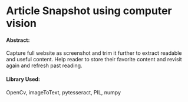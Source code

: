 # Article Snapshot using computer vision 

#### Abstract: 
Capture full website as screenshot and trim it further to extract readable and useful content. Help reader to store their favorite content and revisit again and refresh past reading.

#### Library Used: 
OpenCv, imageToText, pytesseract, PIL, numpy 